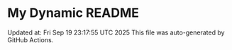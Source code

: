 # My Dynamic README
Updated at: Fri Sep 19 23:17:55 UTC 2025
This file was auto-generated by GitHub Actions.
